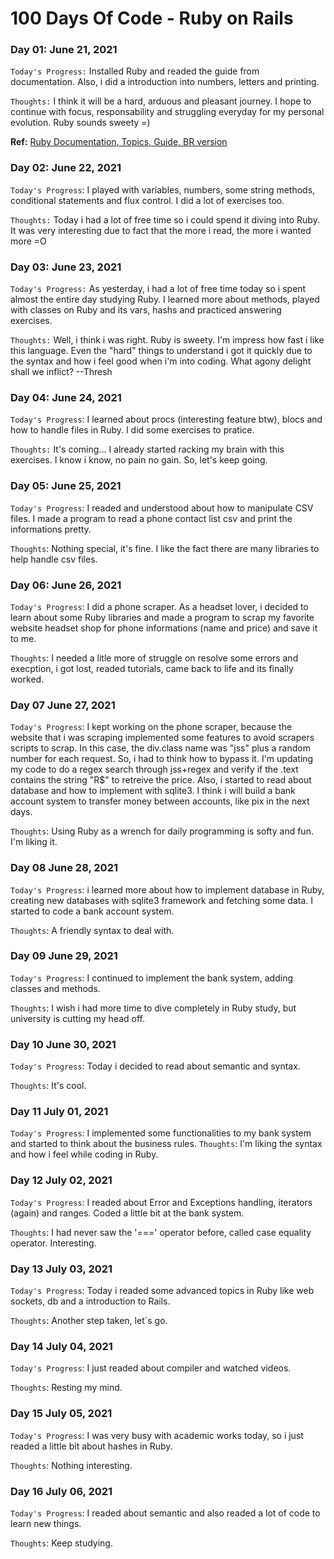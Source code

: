 # 100 Days Of Code - Ruby on Rails

### Day 01: June 21, 2021

``Today's Progress:`` Installed Ruby and readed the guide from documentation. Also, i did a introduction into numbers, letters and printing.

``Thoughts:`` I think it will be a hard, arduous and pleasant journey. I hope to continue with focus, responsability and struggling everyday for my personal evolution. Ruby sounds sweety =)

**Ref:**    [Ruby Documentation, ](https://www.ruby-lang.org/en/documentation/)
            [Topics, ](http://rubylearning.com/satishtalim/tutorial.html)
            [Guide, ](https://pine.fm/LearnToProgram/chap_00.html)
            [BR version](http://www.jmonteiro.com/aprendaaprogramar/chapter00.html)

### Day 02: June 22, 2021

``Today's Progress``: I played with variables, numbers, some string methods, conditional statements and flux control. I did a lot of exercises too.

``Thoughts:`` Today i had a lot of free time so i could spend it diving into Ruby. It was very interesting due to fact that the more i read, the more i wanted more =O

### Day 03: June 23, 2021

``Today's Progress:`` As yesterday, i had a lot of free time today so i spent almost the entire day studying Ruby. I learned more about methods, played with classes on Ruby and its vars, hashs and practiced answering exercises.

``Thoughts:`` Well, i think i was right. Ruby is sweety. I'm impress how fast i like this language. Even the "hard" things to understand i got it quickly due to the syntax and how i feel good when i'm into coding. What agony delight shall we inflict? --Thresh

### Day 04: June 24, 2021

`Today's Progress`: I learned about procs (interesting feature btw), blocs and how to handle files in Ruby. I did some exercises to pratice.

`Thoughts:` It's coming... I already started racking my brain with this exercises. I know i know, no pain no gain. So, let's keep going.

### Day 05: June 25, 2021

`Today's Progress`: I readed and understood about how to manipulate CSV files. I made a program to read a phone contact list csv and print the informations pretty.

`Thoughts`: Nothing special, it's fine. I like the fact there are many libraries to help handle csv files.

### Day 06: June 26, 2021

`Today's Progress`: I did a phone scraper. As a headset lover, i decided to learn about some Ruby libraries and made a program to scrap my favorite website headset shop for phone informations (name and price) and save it to me.

`Thoughts`: I needed a litle more of struggle on resolve some errors and execption, i got lost, readed tutorials, came back to life and its finally worked. 

### Day 07 June 27, 2021

`Today's Progress`: I kept working on the phone scraper, because the website that i was scraping implemented some features to avoid scrapers scripts to scrap. In this case, the div.class name was "jss" plus a random number for each request. So, i had to think how to bypass it. I'm updating my code to do a regex search through jss+regex and verify if the .text contains the string "R$" to retreive the price. Also, i started to read about database and how to implement with sqlite3. I think i will build a bank account system to transfer money between accounts, like pix in the next days.

`Thoughts`: Using Ruby as a wrench for daily programming is softy and fun. I'm liking it.

### Day 08 June 28, 2021

`Today's Progress`: i learned more about how to implement database in Ruby, creating new databases with sqlite3 framework and fetching some data. I started to code a bank account system.

`Thoughts`: A friendly syntax to deal with.

### Day 09 June 29, 2021

`Today's Progress`: I continued to implement the bank system, adding classes and methods.

`Thoughts`: I wish i had more time to dive completely in Ruby study, but university is cutting my head off.

### Day 10 June 30, 2021

`Today's Progress`: Today i decided to read about semantic and syntax.

`Thoughts`: It's cool.

### Day 11 July 01, 2021

`Today's Progress`: I implemented some functionalities to my bank system and started to think about the business rules.
`Thoughts`: I'm liking the syntax and how i feel while coding in Ruby.

### Day 12 July 02, 2021

`Today's Progress`: I readed about Error and Exceptions handling, iterators (again) and ranges. Coded a little bit at the bank system.

`Thoughts`: I had never saw the '===' operator before, called case equality operator. Interesting.

### Day 13 July 03, 2021

`Today's Progress`: Today i readed some advanced topics in Ruby like web sockets, db and a introduction to Rails.

`Thoughts`: Another step taken, let`s go.

### Day 14 July 04, 2021

`Today's Progress`: I just readed about compiler and watched videos.

`Thoughts`: Resting my mind.

### Day 15 July 05, 2021

`Today's Progress`: I was very busy with academic works today, so i just readed a little bit about hashes in Ruby.

`Thoughts`: Nothing interesting.

### Day 16 July 06, 2021

`Today's Progress`: I readed about semantic and also readed a lot of code to learn new things.

`Thoughts`: Keep studying.

